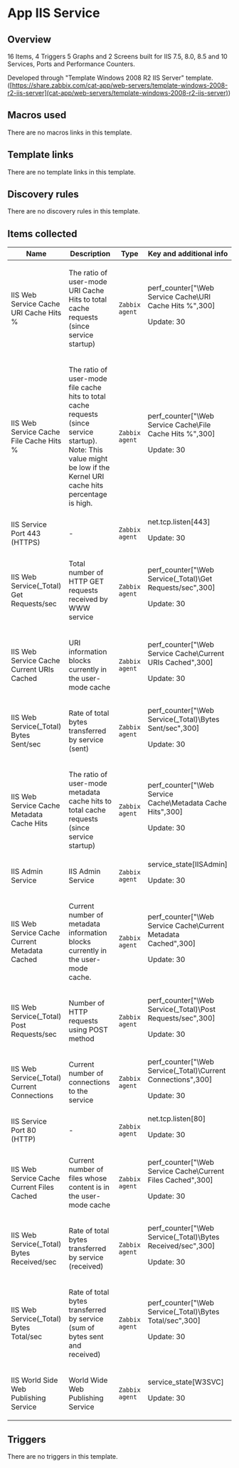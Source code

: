 # App IIS Service

## Overview

16 Items, 4 Triggers 5 Graphs and 2 Screens built for IIS 7.5, 8.0, 8.5 and 10 Services, Ports and Performance Counters.


Developed through "Template Windows 2008 R2 IIS Server" template. ([https://share.zabbix.com/cat-app/web-servers/template-windows-2008-r2-iis-server](cat-app/web-servers/template-windows-2008-r2-iis-server))



## Macros used

There are no macros links in this template.

## Template links

There are no template links in this template.

## Discovery rules

There are no discovery rules in this template.

## Items collected

|Name|Description|Type|Key and additional info|
|----|-----------|----|----|
|IIS Web Service Cache URI Cache Hits %|<p>The ratio of user-mode URI Cache Hits to total cache requests (since service startup)</p>|`Zabbix agent`|perf_counter["\Web Service Cache\URI Cache Hits %",300]<p>Update: 30</p>|
|IIS Web Service Cache File Cache Hits %|<p>The ratio of user-mode file cache hits to total cache requests (since service startup). Note: This value might be low if the Kernel URI cache hits percentage is high.</p>|`Zabbix agent`|perf_counter["\Web Service Cache\File Cache Hits %",300]<p>Update: 30</p>|
|IIS Service Port 443 (HTTPS)|<p>-</p>|`Zabbix agent`|net.tcp.listen[443]<p>Update: 30</p>|
|IIS Web Service(_Total) Get Requests/sec|<p>Total number of HTTP GET requests received by WWW service</p>|`Zabbix agent`|perf_counter["\Web Service(_Total)\Get Requests/sec",300]<p>Update: 30</p>|
|IIS Web Service Cache Current URIs Cached|<p>URI information blocks currently in the user-mode cache</p>|`Zabbix agent`|perf_counter["\Web Service Cache\Current URIs Cached",300]<p>Update: 30</p>|
|IIS Web Service(_Total) Bytes Sent/sec|<p>Rate of total bytes transferred by service (sent)</p>|`Zabbix agent`|perf_counter["\Web Service(_Total)\Bytes Sent/sec",300]<p>Update: 30</p>|
|IIS Web Service Cache Metadata Cache Hits|<p>The ratio of user-mode metadata cache hits to total cache requests (since service startup)</p>|`Zabbix agent`|perf_counter["\Web Service Cache\Metadata Cache Hits",300]<p>Update: 30</p>|
|IIS Admin Service|<p>IIS Admin Service</p>|`Zabbix agent`|service_state[IISAdmin]<p>Update: 30</p>|
|IIS Web Service Cache Current Metadata Cached|<p>Current number of metadata information blocks currently in the user-mode cache.</p>|`Zabbix agent`|perf_counter["\Web Service Cache\Current Metadata Cached",300]<p>Update: 30</p>|
|IIS Web Service(_Total) Post Requests/sec|<p>Number of HTTP requests using POST method</p>|`Zabbix agent`|perf_counter["\Web Service(_Total)\Post Requests/sec",300]<p>Update: 30</p>|
|IIS Web Service(_Total) Current Connections|<p>Current number of connections to the service</p>|`Zabbix agent`|perf_counter["\Web Service(_Total)\Current Connections",300]<p>Update: 30</p>|
|IIS Service Port 80 (HTTP)|<p>-</p>|`Zabbix agent`|net.tcp.listen[80]<p>Update: 30</p>|
|IIS Web Service Cache Current Files Cached|<p>Current number of files whose content is in the user-mode cache</p>|`Zabbix agent`|perf_counter["\Web Service Cache\Current Files Cached",300]<p>Update: 30</p>|
|IIS Web Service(_Total) Bytes Received/sec|<p>Rate of total bytes transferred by service (received)</p>|`Zabbix agent`|perf_counter["\Web Service(_Total)\Bytes Received/sec",300]<p>Update: 30</p>|
|IIS Web Service(_Total) Bytes Total/sec|<p>Rate of total bytes transferred by service (sum of bytes sent and received)</p>|`Zabbix agent`|perf_counter["\Web Service(_Total)\Bytes Total/sec",300]<p>Update: 30</p>|
|IIS World Side Web Publishing Service|<p>World Wide Web Publishing Service</p>|`Zabbix agent`|service_state[W3SVC]<p>Update: 30</p>|
## Triggers

There are no triggers in this template.

